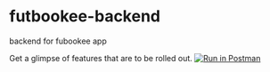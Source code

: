 # futbookee-backend
backend for fubookee app

Get a glimpse of features that are to be rolled out.
[![Run in Postman](https://run.pstmn.io/button.svg)](https://app.getpostman.com/run-collection/cb4c5b224adad1acb975)
